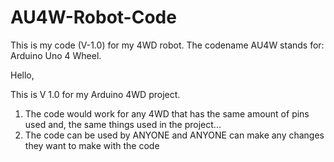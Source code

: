 # AU4W-Robot-Code
This is my code (V-1.0) for my 4WD robot. The codename AU4W stands for: Arduino Uno 4 Wheel. 

Hello, 

This is V 1.0 for my Arduino 4WD project. 

1) The code would work for any 4WD that has the same amount of pins used and, the same things used in the project...
2) The code can be used by ANYONE and ANYONE can make any changes they want to make with the code


